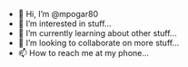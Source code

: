 - 👋 Hi, I’m @mpogar80
- 👀 I’m interested in stuff...
- 🌱 I’m currently learning about other stuff...
- 💞️ I’m looking to collaborate on more stuff...
- 📫 How to reach me at my phone...

<!---
mpogar80/mpogar80 is a ✨ special ✨ repository because its `README.md` (this file) appears on your GitHub profile.
You can click the Preview link to take a look at your changes.
--->
